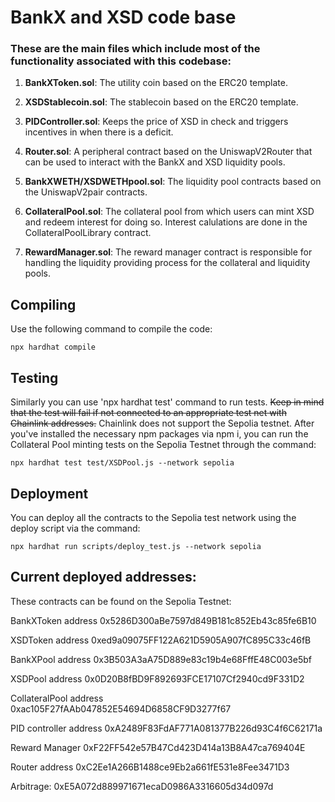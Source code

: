 # BankX and XSD code base
### These are the main files which include most of the functionality associated with this codebase:

1. **BankXToken.sol**: The utility coin based on the ERC20 template.

2. **XSDStablecoin.sol**: The stablecoin based on the ERC20 template.

3. **PIDController.sol**: Keeps the price of XSD in check and triggers incentives in when there is a deficit.

4. **Router.sol**: A peripheral contract based on the UniswapV2Router that can be used to interact with the BankX and XSD liquidity pools.

5. **BankXWETH/XSDWETHpool.sol**: The liquidity pool contracts based on the UniswapV2pair contracts.

6. **CollateralPool.sol**: The collateral pool from which users can mint XSD and redeem interest for doing so. Interest calulations are done in the CollateralPoolLibrary contract.

7. **RewardManager.sol**: The reward manager contract is responsible for handling the liquidity providing process for the collateral and liquidity pools.

## Compiling
Use the following command to compile the code: 
```
npx hardhat compile
```

## Testing

Similarly you can use 'npx hardhat test' command to run tests. ~~Keep in mind that the test will fail if not connected to an appropriate test net with Chainlink addresses.~~ Chainlink does not support the Sepolia testnet.
After you've installed the necessary npm packages via npm i, you can run the Collateral Pool minting tests on the Sepolia Testnet through the command: 
```
npx hardhat test test/XSDPool.js --network sepolia
```

## Deployment
You can deploy all the contracts to the Sepolia test network using the deploy script via the command:
```
npx hardhat run scripts/deploy_test.js --network sepolia

```

## Current deployed addresses:
These contracts can be found on the Sepolia Testnet:

BankXToken address 0x5286D300aBe7597d849B181c852Eb43c85fe6B10

XSDToken address 0xed9a09075FF122A621D5905A907fC895C33c46fB

BankXPool address 0x3B503A3aA75D889e83c19b4e68FffE48C003e5bf

XSDPool address 0x0D20B8fBD9F892693FCE17107Cf2940cd9F331D2

CollateralPool address 0xac105F27fAAb047852E54694D6858CF9D3277f67

PID controller address 0xA2489F83FdAF771A081377B226d93C4f6C62171a

Reward Manager 0xF22FF542e57B47Cd423D414a13B8A47ca769404E

Router address 0xC2Ee1A266B1488ce9Eb2a661fE531e8Fee3471D3

Arbitrage: 0xE5A072d889971671ecaD0986A3316605d34d097d

















